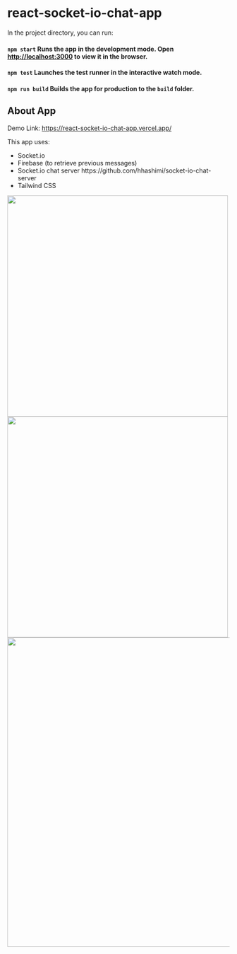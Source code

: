 # react-socket-io-chat-app

In the project directory, you can run:

#### `npm start` Runs the app in the development mode. Open [http://localhost:3000](http://localhost:3000) to view it in the browser.

#### `npm test` Launches the test runner in the interactive watch mode.

#### `npm run build` Builds the app for production to the `build` folder.

## About App

Demo Link: https://react-socket-io-chat-app.vercel.app/

This app uses:
<ul>
  <li>Socket.io</li>
  <li>Firebase (to retrieve previous messages)</li>
  <li>Socket.io chat server https://github.com/hhashimi/socket-io-chat-server</li>
  <li>Tailwind CSS</li>
</ul>

<img src='https://user-images.githubusercontent.com/18535797/139190944-71fe0e47-e5d2-4db8-ad97-a4ef2854cc6d.png' width="500"/>

<img src='https://user-images.githubusercontent.com/18535797/139190948-0ffc4ae7-ad1b-45e5-b3e6-93c694561111.png' width="500"/>

<img src='https://user-images.githubusercontent.com/18535797/139190951-f7412f93-b4ca-48ad-b743-0ce07b0271c5.png' width="700"/>

